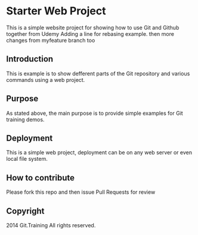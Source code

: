 # Starter Web Project

This is a simple website project for showing how to use Git and Github together from Udemy
Adding a line for rebasing example.
then more changes from myfeature branch too

## Introduction

This is example is to show defferent parts of the Git repository and various commands using a web project.

## Purpose

As stated above, the main purpose is to provide simple examples for Git training demos.

## Deployment

This is a simple web project, deployment can be on any web server or even local file system.

## How to contribute
Please fork this repo and then issue Pull Requests for review

## Copyright
2014 Git.Training All rights reserved.
